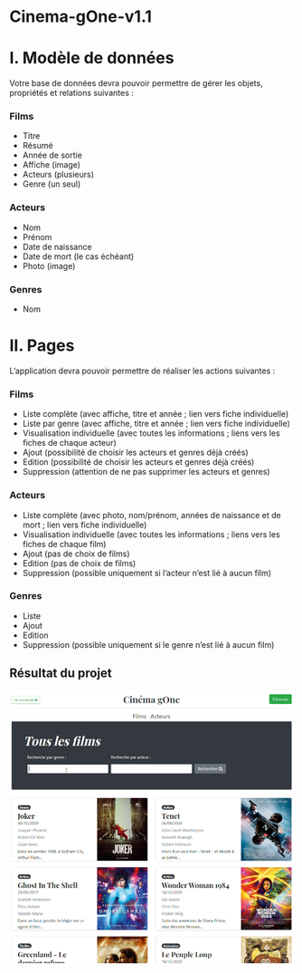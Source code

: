 # Cinema-gOne-v1.1

<h1>I. Modèle de données</h1> 

<p>
  Votre base de données devra pouvoir permettre de gérer les objets, propriétés et relations
  suivantes :
</p>

<h3>Films</h3>
<ul>
  <li>Titre</li>
  <li>Résumé</li>
  <li>Année de sortie</li>
  <li>Affiche (image)</li>
  <li>Acteurs (plusieurs)</li>
  <li>Genre (un seul)</li>
</ul>
<h3>Acteurs</h3>
<ul>
  <li>Nom</li>
  <li>Prénom</li>
  <li>Date de naissance</li>
  <li>Date de mort (le cas échéant)</li>
  <li>Photo (image)</li>
</ul>
<h3>Genres</h3>
<ul>
  <li>Nom</li>
</ul>   
<h1>II. Pages</h1> 
L’application devra pouvoir permettre de réaliser les actions suivantes :

<h3>Films</h3>
<ul>
  <li>Liste complète (avec affiche, titre et année ; lien vers fiche individuelle)</li>
  <li>Liste par genre (avec affiche, titre et année ; lien vers fiche individuelle)</li>
  <li>Visualisation individuelle (avec toutes les informations ; liens vers les fiches
de chaque acteur)</li>
  <li>Ajout (possibilité de choisir les acteurs et genres déjà créés)</li>
  <li>Edition (possibilité de choisir les acteurs et genres déjà créés)</li>
  <li>Suppression (attention de ne pas supprimer les acteurs et genres)</li>
</ul>
<h3>Acteurs</h3>
<ul>
  <li>Liste complète (avec photo, nom/prénom, années de naissance et de mort ;
lien vers fiche individuelle)</li>
  <li>Visualisation individuelle (avec toutes les informations ; liens vers les fiches
de chaque film)</li>
  <li>Ajout (pas de choix de films)</li>
  <li>Edition (pas de choix de films)</li>
  <li>Suppression (possible uniquement si l’acteur n’est lié à aucun film)</li>
</ul>
<h3>Genres</h3>
<ul>
  <li>Liste</li>
  <li>Ajout</li>
  <li>Edition</li>
  <li>Suppression (possible uniquement si le genre n’est lié à aucun film)</li>
</ul>

## Résultat du projet

<img align="center" src="gOne.png" />

